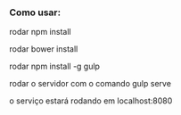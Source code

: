 ### Como usar:

rodar npm install

rodar bower install

rodar npm install -g gulp

rodar o servidor com o comando gulp serve

o serviço estará rodando em localhost:8080